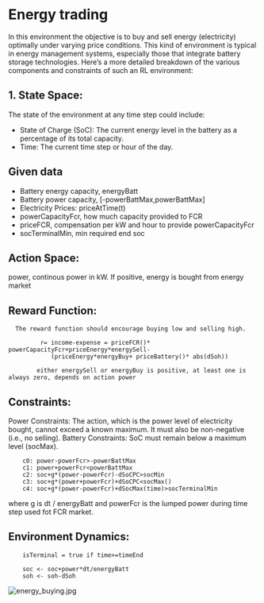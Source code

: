 # Energy trading
In this environment the objective is to buy and sell energy (electricity) optimally under varying price conditions. 
This kind of environment is typical in energy management systems, especially those that integrate battery storage
technologies. Here’s a more detailed breakdown of the various components and constraints of such an RL environment:

## 1. State Space:
The state of the environment at any time step could include:
* State of Charge (SoC): The current energy level in the battery as a percentage of its total capacity.
* Time: The current time step or hour of the day.

## Given data
* Battery energy capacity, energyBatt
* Battery power capacity, [-powerBattMax,powerBattMax]
* Electricity Prices: priceAtTime(t)
* powerCapacityFcr, how much capacity provided to FCR
* priceFCR, compensation per kW and hour to provide powerCapacityFcr
* socTerminalMin, min required end soc

## Action Space:
power, continous power in kW. If positive, energy is bought from energy market

## Reward Function:
      The reward function should encourage buying low and selling high. 
   
             r= income-expense = priceFCR()* powerCapacityFcr+priceEnergy*energySell-
                (priceEnergy*energyBuy+ priceBattery()* abs(dSoh))

            either energySell or energyBuy is positive, at least one is always zero, depends on action power



## Constraints:
   Power Constraints: The action, which is the power level of electricity bought, cannot exceed a known maximum. 
   It must also be non-negative (i.e., no selling).
   Battery Constraints: SoC must remain below a maximum level (socMax).

        c0: power-powerFcr>-powerBattMax
        c1: power+powerFcr<powerBattMax
        c2: soc+g*(power-powerFcr)-dSoCPC>socMin
        c3: soc+g*(power+powerFcr)+dSoCPC<socMax()
        c4: soc+g*(power-powerFcr)+dSocMax(time)>socTerminalMin

where g is dt / energyBatt and powerFcr is the lumped power during time step used fot FCR market. 
        
##  Environment Dynamics:

        isTerminal = true if time>=timeEnd

        soc <- soc+power*dt/energyBatt
        soh <- soh-dSoh



![energy_buying.jpg](..%2Fpics_env%2Fenergy_buying.jpg)
